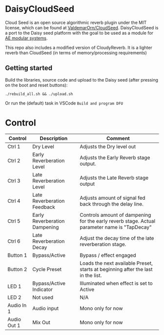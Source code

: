 # DaisyCloudSeed
Cloud Seed is an open source algorithmic reverb plugin under the MIT license, which can be found at [ValdemarOrn/CloudSeed](https://github.com/ValdemarOrn/CloudSeed).
DaisyCloudSeed is a port to the Daisy seed platform with the goal to be used as a module for [AE modular systems](https://www.tangiblewaves.com/).

This repo also includes a modified version of CloudyReverb. It is a lighter reverb than CloudSeed (in terms of memory/processing requirements)

## Getting started
Build the libraries, source code and upload to the Daisy seed (after pressing on the boot and reset buttons):
```
./rebuild_all.sh && ./upload.sh
```
Or run the (default) task in VSCode `Build and program DFU`

# Control

| Control | Description | Comment |
| --- | --- | --- |
| Ctrl 1 | Dry Level | Adjusts the Dry level out |
| Ctrl 2 | Early Reverberation Level | Adjusts the Early Reverb stage output.  |
| Ctrl 3 | Late Reverberation Level | Adjusts the Late Reverb stage output |
| Ctrl 4 | Late Reverberation Feedback | Adjusts amount of signal fed back through the delay line. |
| Ctrl 5 | Early Reverberation Dampening | Controls amount of dampening for the early reverb stage. Actual parameter name is "TapDecay" |
| Ctrl 6 | Late Reverberation Decay | Adjust the decay time of the late reverberation stage. |
| Button 1 | Bypass/Active | Bypass / effect engaged |
| Button 2 | Cycle Preset | Loads the next available Preset, starts at beginning after the last in the list. |
| LED 1 | Bypass/Active Indicator |Illuminated when effect is set to Active |
| LED 2 | Not used | N/A |
| Audio In 1 | Audio input | Mono only for now |
| Audio Out 1 | Mix Out | Mono only for now |
